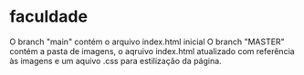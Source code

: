 # faculdade

O branch "main" contém o arquivo index.html inicial
O branch "MASTER" contém a pasta de imagens, o aqruivo index.html atualizado com referência às imagens e um aquivo .css para estilização da página.
